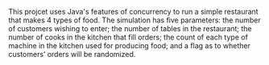 This projcet uses Java's features of concurrency to run a simple restaurant that makes 4 types of food. 
The simulation has five parameters: the number of customers wishing to enter; 
the number of tables in the restaurant; the number of cooks in the kitchen that fill 
orders; the count of each type of machine in the kitchen used for producing food; and a flag as 
to whether customers’ orders will be randomized. 
